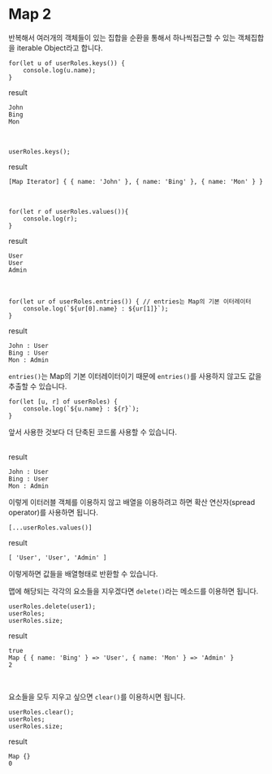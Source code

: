 # Map 2
반복해서 여러개의 객체들이 있는 집합을 순환을 통해서 하나씩접근할 수 있는 객체집합을 iterable Object라고 합니다. 

```
for(let u of userRoles.keys()) {
    console.log(u.name);
}
```

result

```
John
Bing
Mon
```

<br/>

```
userRoles.keys();
```

result
```
[Map Iterator] { { name: 'John' }, { name: 'Bing' }, { name: 'Mon' } }
```

<br/>

```
for(let r of userRoles.values()){
    console.log(r);
}
```

result

```
User
User
Admin
```

<br/>

```
for(let ur of userRoles.entries()) { // entries는 Map의 기본 이터레이터
    console.log(`${ur[0].name} : ${ur[1]}`);
}
```

result

```
John : User
Bing : User
Mon : Admin
```

`entries()`는 Map의 기본 이터레이터이기 때문에 `entries()`를 사용하지 않고도 값을 추출할 수 있습니다.

```
for(let [u, r] of userRoles) {
    console.log(`${u.name} : ${r}`);
}
```
앞서 사용한 것보다 더 단축된 코드롤 사용할 수 있습니다.

<br/>
result

```
John : User
Bing : User
Mon : Admin
```

이렇게 이터러블 객체를 이용하지 않고 배열을 이용하려고 하면 확산 연산자(spread operator)를 사용하면 됩니다.

```
[...userRoles.values()]
```

result

```
[ 'User', 'User', 'Admin' ]
```

이렇게하면 값들을 배열형태로 반환할 수 있습니다.        

맵에 해당되는 각각의 요소들을 지우겠다면 `delete()`라는 메소드를 이용하면 됩니다.

```
userRoles.delete(user1);
userRoles;
userRoles.size;
```

result
```
true
Map { { name: 'Bing' } => 'User', { name: 'Mon' } => 'Admin' }
2
```

<br/>

요소들을 모두 지우고 싶으면 `clear()`를 이용하시면 됩니다.
```
userRoles.clear();
userRoles;
userRoles.size;
```

result

```
Map {}
0
```

<br/>


